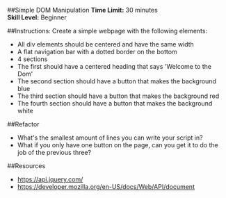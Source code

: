 ##Simple DOM Manipulation
__Time Limit:__ 30 minutes  
__Skill Level:__ Beginner

##Instructions:
Create a simple webpage with the following elements:
- All div elements should be centered and have the same width
- A flat navigation bar with a dotted border on the bottom
- 4 sections
 - The first should have a centered heading that says 'Welcome to the Dom'
 - The second section should have a button that makes the background blue
 - The third section should have a button that makes the background red
 - The fourth section should have a button that makes the background white

##Refactor
 - What's the smallest amount of lines you can write your script in?
 - What if you only have one button on the page, can you get it to do the job of the previous three?

##Resources
- https://api.jquery.com/
- https://developer.mozilla.org/en-US/docs/Web/API/document
